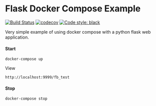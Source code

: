 # Flask Docker Compose Example

[![Build Status](https://travis-ci.com/brandonserna/flask-docker-compose.svg?branch=master)](https://travis-ci.com/brandonserna/flask-docker-compose) [![codecov](https://codecov.io/gh/brandonserna/flask-docker-compose/branch/master/graph/badge.svg)](https://codecov.io/gh/brandonserna/flask-docker-compose) [![Code style: black](https://img.shields.io/badge/code%20style-black-000000.svg)](https://github.com/psf/black)

Very simple example of using docker compose with a python flask web application.

#### Start

```docker-compose up```

View

```http://localhost:9999/fb_test```

#### Stop

```docker-compose stop```
